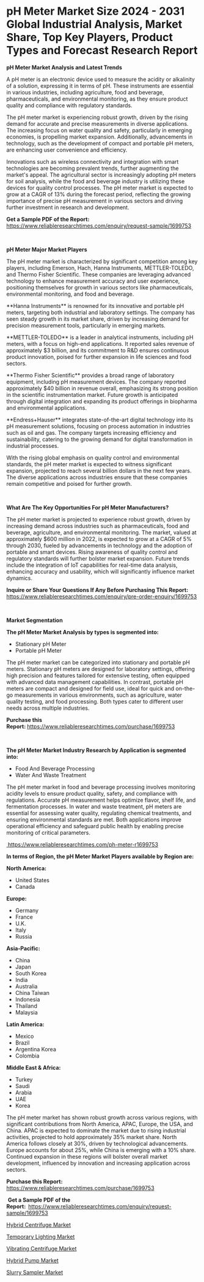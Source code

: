 <p><h1>pH Meter Market Size 2024 - 2031 Global Industrial Analysis, Market Share, Top Key Players, Product Types and Forecast Research Report</h1></p><p><strong>pH Meter Market Analysis and Latest Trends</strong></p>
<p><p>A pH meter is an electronic device used to measure the acidity or alkalinity of a solution, expressing it in terms of pH. These instruments are essential in various industries, including agriculture, food and beverage, pharmaceuticals, and environmental monitoring, as they ensure product quality and compliance with regulatory standards.</p><p>The pH meter market is experiencing robust growth, driven by the rising demand for accurate and precise measurements in diverse applications. The increasing focus on water quality and safety, particularly in emerging economies, is propelling market expansion. Additionally, advancements in technology, such as the development of compact and portable pH meters, are enhancing user convenience and efficiency.</p><p>Innovations such as wireless connectivity and integration with smart technologies are becoming prevalent trends, further augmenting the market's appeal. The agricultural sector is increasingly adopting pH meters for soil analysis, while the food and beverage industry is utilizing these devices for quality control processes. The pH meter market is expected to grow at a CAGR of 13% during the forecast period, reflecting the growing importance of precise pH measurement in various sectors and driving further investment in research and development.</p></p>
<p><strong>Get a Sample PDF of the Report:&nbsp;</strong> <a href="https://www.reliableresearchtimes.com/enquiry/request-sample/1699753?utm_campaign=1424&utm_medium=2&utm_source=Github&utm_content=ia&utm_term=20102024&utm_id=ph-meter">https://www.reliableresearchtimes.com/enquiry/request-sample/1699753</a></p>
<p>&nbsp;</p>
<p><strong>pH Meter Major Market Players</strong></p>
<p><p>The pH meter market is characterized by significant competition among key players, including Emerson, Hach, Hanna Instruments, METTLER-TOLEDO, and Thermo Fisher Scientific. These companies are leveraging advanced technology to enhance measurement accuracy and user experience, positioning themselves for growth in various sectors like pharmaceuticals, environmental monitoring, and food and beverage.</p><p>**Hanna Instruments** is renowned for its innovative and portable pH meters, targeting both industrial and laboratory settings. The company has seen steady growth in its market share, driven by increasing demand for precision measurement tools, particularly in emerging markets.</p><p>**METTLER-TOLEDO** is a leader in analytical instruments, including pH meters, with a focus on high-end applications. It reported sales revenue of approximately $3 billion, and its commitment to R&D ensures continuous product innovation, poised for further expansion in life sciences and food sectors.</p><p>**Thermo Fisher Scientific** provides a broad range of laboratory equipment, including pH measurement devices. The company reported approximately $40 billion in revenue overall, emphasizing its strong position in the scientific instrumentation market. Future growth is anticipated through digital integration and expanding its product offerings in biopharma and environmental applications.</p><p>**Endress+Hauser** integrates state-of-the-art digital technology into its pH measurement solutions, focusing on process automation in industries such as oil and gas. The company targets increasing efficiency and sustainability, catering to the growing demand for digital transformation in industrial processes.</p><p>With the rising global emphasis on quality control and environmental standards, the pH meter market is expected to witness significant expansion, projected to reach several billion dollars in the next few years. The diverse applications across industries ensure that these companies remain competitive and poised for further growth.</p></p>
<p>&nbsp;</p>
<p><strong>What Are The Key Opportunities For pH Meter Manufacturers?</strong></p>
<p><p>The pH meter market is projected to experience robust growth, driven by increasing demand across industries such as pharmaceuticals, food and beverage, agriculture, and environmental monitoring. The market, valued at approximately $600 million in 2022, is expected to grow at a CAGR of 5% through 2030, fueled by advancements in technology and the adoption of portable and smart devices. Rising awareness of quality control and regulatory standards will further bolster market expansion. Future trends include the integration of IoT capabilities for real-time data analysis, enhancing accuracy and usability, which will significantly influence market dynamics.</p></p>
<p><strong>Inquire or Share Your Questions If Any Before Purchasing This Report:</strong> <a href="https://www.reliableresearchtimes.com/enquiry/pre-order-enquiry/1699753?utm_campaign=1424&utm_medium=2&utm_source=Github&utm_content=ia&utm_term=20102024&utm_id=ph-meter">https://www.reliableresearchtimes.com/enquiry/pre-order-enquiry/1699753</a></p>
<p>&nbsp;</p>
<p><strong>Market Segmentation</strong></p>
<p><strong>The pH Meter Market Analysis by types is segmented into:</strong></p>
<p><ul><li>Stationary pH Meter</li><li>Portable pH Meter</li></ul></p>
<p><p>The pH meter market can be categorized into stationary and portable pH meters. Stationary pH meters are designed for laboratory settings, offering high precision and features tailored for extensive testing, often equipped with advanced data management capabilities. In contrast, portable pH meters are compact and designed for field use, ideal for quick and on-the-go measurements in various environments, such as agriculture, water quality testing, and food processing. Both types cater to different user needs across multiple industries.</p></p>
<p><strong>Purchase this Report:&nbsp;</strong><a href="https://www.reliableresearchtimes.com/purchase/1699753?utm_campaign=1424&utm_medium=2&utm_source=Github&utm_content=ia&utm_term=20102024&utm_id=ph-meter">https://www.reliableresearchtimes.com/purchase/1699753</a></p>
<p>&nbsp;</p>
<p><strong>The pH Meter Market Industry Research by Application is segmented into:</strong></p>
<p><ul><li>Food And Beverage Processing</li><li>Water And Waste Treatment</li></ul></p>
<p><p>The pH meter market in food and beverage processing involves monitoring acidity levels to ensure product quality, safety, and compliance with regulations. Accurate pH measurement helps optimize flavor, shelf life, and fermentation processes. In water and waste treatment, pH meters are essential for assessing water quality, regulating chemical treatments, and ensuring environmental standards are met. Both applications improve operational efficiency and safeguard public health by enabling precise monitoring of critical parameters.</p></p>
<p><a href="https://www.reliableresearchtimes.com/ph-meter-r1699753?utm_campaign=1424&utm_medium=2&utm_source=Github&utm_content=ia&utm_term=20102024&utm_id=ph-meter">&nbsp;https://www.reliableresearchtimes.com/ph-meter-r1699753</a></p>
<p><strong>In terms of Region, the pH Meter Market Players available by Region are:</strong></p>
<p>
    <p> <strong> North America: </strong>
        <ul>
            <li>United States</li>
            <li>Canada</li>
        </ul>
        </p> 
    <p> <strong> Europe: </strong>
        <ul>
            <li>Germany</li>
            <li>France</li>
            <li>U.K.</li>
            <li>Italy</li>
            <li>Russia</li>
        </ul>
        </p> 
    <p> <strong> Asia-Pacific: </strong>
        <ul>
            <li>China</li>
            <li>Japan</li>
            <li>South Korea</li>
            <li>India</li>
            <li>Australia</li>
            <li>China Taiwan</li>
            <li>Indonesia</li>
            <li>Thailand</li>
            <li>Malaysia</li>
        </ul>
        </p> 
    <p> <strong> Latin America: </strong>
        <ul>
            <li>Mexico</li>
            <li>Brazil</li>
            <li>Argentina Korea</li>
            <li>Colombia</li>
        </ul>
        </p> 
    <p> <strong> Middle East & Africa: </strong>
        <ul>
            <li>Turkey</li>
            <li>Saudi</li>
            <li>Arabia</li>
            <li>UAE</li>
            <li>Korea</li>
        </ul>
    </p>
    </p>
<p><p>The pH meter market has shown robust growth across various regions, with significant contributions from North America, APAC, Europe, the USA, and China. APAC is expected to dominate the market due to rising industrial activities, projected to hold approximately 35% market share. North America follows closely at 30%, driven by technological advancements. Europe accounts for about 25%, while China is emerging with a 10% share. Continued expansion in these regions will bolster overall market development, influenced by innovation and increasing application across sectors.</p></p>
<p><strong>Purchase this Report: </strong><a href="https://www.reliableresearchtimes.com/purchase/1699753?utm_campaign=1424&utm_medium=2&utm_source=Github&utm_content=ia&utm_term=20102024&utm_id=ph-meter">https://www.reliableresearchtimes.com/purchase/1699753</a></p>
<p>&nbsp;<strong>Get a Sample PDF of the Report:&nbsp;&nbsp;</strong><a href="https://www.reliableresearchtimes.com/enquiry/request-sample/1699753?utm_campaign=1424&utm_medium=2&utm_source=Github&utm_content=ia&utm_term=20102024&utm_id=ph-meter">https://www.reliableresearchtimes.com/enquiry/request-sample/1699753</a></p>
<p><strong></strong></p>
<p><p><a href="https://www.linkedin.com/pulse/hybrid-centrifuge-spectrum-usage-patterns-sector-evolution-2024-2031-sl2nf?utm_campaign=1424&utm_medium=2&utm_source=Github&utm_content=ia&utm_term=20102024&utm_id=ph-meter">Hybrid Centrifuge Market</a></p><p><a href="https://github.com/SamiaHussain82/Market-Research-Report-List-1/blob/main/temporary-lighting-market.md?utm_campaign=1424&utm_medium=2&utm_source=Github&utm_content=ia&utm_term=20102024&utm_id=ph-meter">Temporary Lighting Market</a></p><p><a href="https://www.linkedin.com/pulse/vibrating-centrifuge-industry-insights-report-analyzing-market-ik41f?utm_campaign=1424&utm_medium=2&utm_source=Github&utm_content=ia&utm_term=20102024&utm_id=ph-meter">Vibrating Centrifuge Market</a></p><p><a href="https://www.linkedin.com/pulse/hybrid-pump-market-pulse-48-expansion-blueprint-2024-2031-3ovpf?utm_campaign=1424&utm_medium=2&utm_source=Github&utm_content=ia&utm_term=20102024&utm_id=ph-meter">Hybrid Pump Market</a></p><p><a href="https://www.linkedin.com/pulse/slurry-sampler-market-global-regional-analysis-focus-wdgzf?utm_campaign=1424&utm_medium=2&utm_source=Github&utm_content=ia&utm_term=20102024&utm_id=ph-meter">Slurry Sampler Market</a></p></p>